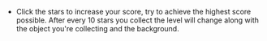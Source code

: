 - Click the stars to increase your score, try to achieve the highest score possible. After every 10 stars you collect the level will change along with the object you're collecting and the background.

